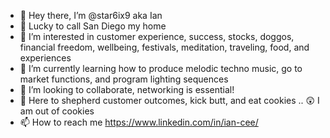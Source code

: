 - 👋 Hey there, I’m @star6ix9 aka Ian
- 📍 Lucky to call San Diego my home
- 👀 I’m interested in customer experience, success, stocks, doggos, financial freedom, wellbeing, festivals, meditation, traveling, food, and experiences
- 🌱 I’m currently learning how to produce melodic techno music, go to market functions, and program lighting sequences
- 💞️ I’m looking to collaborate, networking is essential!
- 💪 Here to shepherd customer outcomes, kick butt, and eat cookies .. 😲 I am out of cookies
- 📫 How to reach me https://www.linkedin.com/in/ian-cee/

<!---
star6ix9/star6ix9 is a ✨ special ✨ repository because its `README.md` (this file) appears on your GitHub profile.
You can click the Preview link to take a look at your changes.
--->
